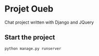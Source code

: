 # Projet Oueb

Chat project written with Django and JQuery

## Start the project

```bash
python manage.py runserver
```
